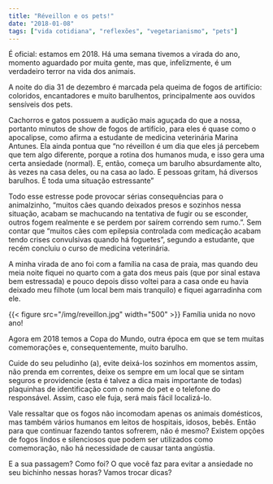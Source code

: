 ```yaml
---
title: "Réveillon e os pets!"
date: "2018-01-08"
tags: ["vida cotidiana", "reflexões", "vegetarianismo", "pets"]
---
```


É oficial: estamos em 2018. Há uma semana tivemos a virada do ano, momento aguardado por muita gente, mas que, infelizmente, é um verdadeiro terror na vida dos animais.  

A noite do dia 31 de dezembro é marcada pela queima de fogos de artifício: coloridos, encantadores e muito barulhentos, principalmente aos ouvidos sensíveis dos pets.

Cachorros e gatos possuem a audição mais aguçada do que a nossa, portanto minutos de show de fogos de artifício, para eles é quase como o apocalipse, como afirma a estudante de medicina veterinária Marina Antunes. Ela ainda pontua que “no réveillon é um dia que eles já percebem que tem algo diferente, porque a rotina dos humanos muda, e isso gera uma certa ansiedade (normal). E, então, começa um barulho absurdamente alto, às vezes na casa deles, ou na casa ao lado. E pessoas gritam, há diversos barulhos. É toda uma situação estressante”

Todo esse estresse pode provocar sérias consequências para o animalzinho, “muitos cães quando deixados presos e sozinhos nessa situação, acabam se machucando na tentativa de fugir ou se esconder, outros fogem realmente e se perdem por saírem correndo sem rumo.”. Sem contar que “muitos cães com epilepsia controlada com medicação acabam tendo crises convulsivas quando há foguetes”, segundo a estudante, que recém concluiu o curso de medicina veterinária.

A minha virada de ano foi com a família na casa de praia, mas quando deu meia noite fiquei no quarto com a gata dos meus pais (que por sinal estava bem estressada) e pouco depois disso voltei para a casa onde eu havia deixado meu filhote (um local bem mais tranquilo) e fiquei agarradinha com ele.

{{< figure src="/img/reveillon.jpg" width="500" >}}
Família unida no novo ano!

Agora em 2018 temos a Copa do Mundo, outra época em que se tem muitas comemorações e, consequentemente, muito barulho.

Cuide do seu peludinho (a), evite deixá-los sozinhos em momentos assim, não prenda em correntes, deixe os sempre em um local que se sintam seguros e providencie (esta é talvez a dica mais importante de todas) plaquinhas de identificação com o nome do pet e o telefone do responsável. Assim, caso ele fuja, será mais fácil localizá-lo.

Vale ressaltar que os fogos não incomodam apenas os animais domésticos, mas também vários humanos em leitos de hospitais, idosos, bebês. Então para que continuar fazendo tantos sofrerem, não é mesmo? Existem opções de fogos lindos e silenciosos que podem ser utilizados como comemoração, não há necessidade de causar tanta angústia.

E a sua passagem? Como foi? O que você faz para evitar a ansiedade no seu bichinho nessas horas? Vamos trocar dicas?
